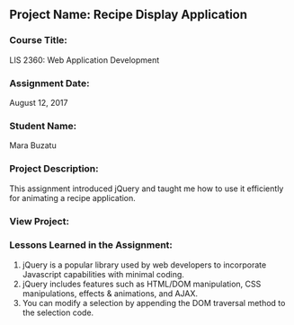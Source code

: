 ## Project Name:  Recipe Display Application

### Course Title:
LIS 2360:  Web Application Development

### Assignment Date:  
August 12, 2017

### Student Name:  
Mara Buzatu

### Project Description:
This assignment introduced jQuery and taught me how to use it efficiently for animating a recipe application.

### View Project:


### Lessons Learned in the Assignment:
1. jQuery is a popular library used by web developers to incorporate Javascript capabilities with minimal coding.
2. jQuery includes features such as HTML/DOM manipulation, CSS manipulations, effects & animations, and AJAX.
3. You can modify a selection by appending the DOM traversal method to the selection code.

